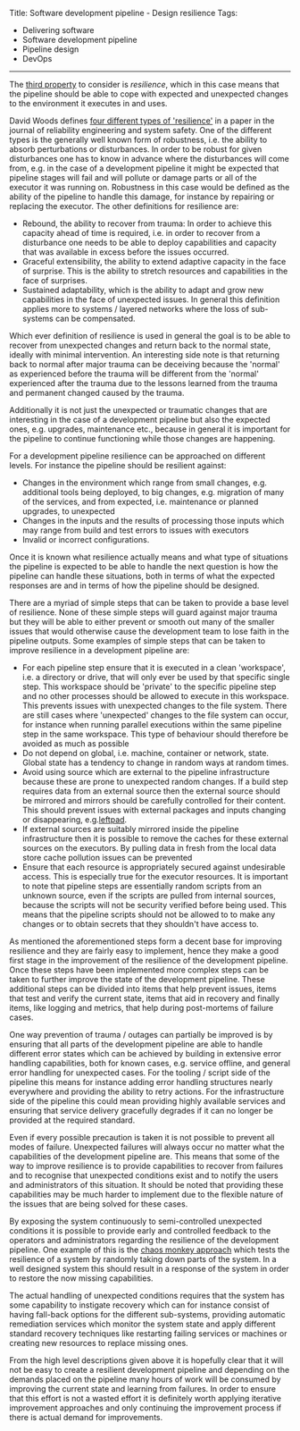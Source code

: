 Title: Software development pipeline - Design resilience
Tags:
  - Delivering software
  - Software development pipeline
  - Pipeline design
  - DevOps
---

The [third property](/posts/Software-development-pipeline-Design-introduction.html) to consider is
*resilience*, which in this case means that the pipeline should be able to cope with
expected and unexpected changes to the environment it executes in and uses.

David Woods defines [four different types of 'resilience'](https://www.researchgate.net/publication/276139783_Four_concepts_for_resilience_and_the_implications_for_the_future_of_resilience_engineering) in a paper in the journal of reliability engineering and system safety. One of the different types
is the generally well known form of robustness, i.e. the ability to absorb perturbations or disturbances.
In order to be robust for given disturbances one has to know in advance where the disturbances will
come from, e.g. in the case of a development pipeline it might be expected that pipeline stages will
fail and will pollute or damage parts or all of the executor it was running on. Robustness in this
case would be defined as the ability of the pipeline to handle this damage, for instance by repairing
or replacing the executor. The other definitions for resilience are:

- Rebound, the ability to recover from trauma: In order to achieve this capacity ahead of time is
  required, i.e. in order to recover from a disturbance one needs to be able to deploy capabilities
  and capacity that was available in excess before the issues occurred.
- Graceful extensibility, the ability to extend adaptive capacity in the face of surprise. This is
  the ability to stretch resources and capabilities in the face of surprises.
- Sustained adaptability, which is the ability to adapt and grow new capabilities in the face of
  unexpected issues. In general this definition applies more to systems / layered networks where
  the loss of sub-systems can be compensated.

Which ever definition of resilience is used in general the goal is to be able to recover from
unexpected changes and return back to the normal state, ideally with minimal intervention. An interesting
side note is that returning back to normal after major trauma can be deceiving because the 'normal' as
experienced before the trauma will be different from the 'normal' experienced after the trauma due
to the lessons learned from the trauma and permanent changed caused by the trauma.

Additionally it is not just the unexpected or traumatic changes that are interesting in the case of a
development pipeline but also the expected ones, e.g. upgrades, maintenance etc., because in general
it is important for the pipeline to continue functioning while those changes are happening.

For a development pipeline resilience can be approached on different levels. For instance the
pipeline should be resilient against:

- Changes in the environment which range from small changes, e.g. additional tools being deployed,
  to big changes, e.g. migration of many of the services, and from expected, i.e. maintenance or
  planned upgrades, to unexpected
- Changes in the inputs and the results of processing those inputs which may range from build and test
  errors to issues with executors
- Invalid or incorrect configurations.

Once it is known what resilience actually means and what type of situations the pipeline is expected
to be able to handle the next question is how the pipeline can handle these situations, both in
terms of what the expected responses are and in terms of how the pipeline should be designed.

There are a myriad of simple steps that can be taken to provide a base level of resilience. None
of these simple steps will guard against major trauma but they will be able to either prevent or
smooth out many of the smaller issues that would otherwise cause the development team to lose faith
in the pipeline outputs. Some examples of simple steps that can be taken to improve resilience in
a development pipeline are:

- For each pipeline step ensure that it is executed in a clean 'workspace', i.e. a directory or drive,
  that will only ever be used by that specific single step. This workspace should be 'private' to the
  specific pipeline step and no other processes should be allowed to execute in this workspace. This
  prevents issues with unexpected changes to the file system. There are still cases where 'unexpected'
  changes to the file system can occur, for instance when running parallel executions within the same
  pipeline step in the same workspace. This type of behaviour should therefore be avoided as much as
  possible
- Do not depend on global, i.e. machine, container or network, state. Global state has a tendency
  to change in random ways at random times.
- Avoid using source which are external to the pipeline infrastructure because these are prone to
  unexpected random changes. If a build step requires data from an external source then the external
  source should be mirrored and mirrors should be carefully controlled for their content. This should
  prevent issues with external packages and inputs changing or disappearing, e.g.[leftpad](https://www.theregister.co.uk/2016/03/23/npm_left_pad_chaos/).
- If external sources are suitably mirrored inside the pipeline infrastructure then it is possible
  to remove the caches for these external sources on the executors. By pulling data in fresh from the
  local data store cache pollution issues can be prevented
- Ensure that each resource is appropriately secured against undesirable access. This is especially
  true for the executor resources. It is important to note that pipeline steps are essentially random
  scripts from an unknown source, even if the scripts are pulled from internal sources, because the
  scripts will not be security verified before being used. This means that the pipeline scripts should
  not be allowed to to make any changes or to obtain secrets that they shouldn't have access to.

As mentioned the aforementioned steps form a decent base for improving resilience and they are
fairly easy to implement, hence they make a good first stage in the improvement of the resilience
of the development pipeline. Once these steps have been implemented more complex steps can be taken
to further improve the state of the development pipeline. These additional steps can be divided into
items that help prevent issues, items that test and verify the current state, items that aid in
recovery and finally items, like logging and metrics, that help during post-mortems of failure cases.

One way prevention of trauma / outages can partially be improved is by ensuring that all parts of the
development pipeline are able to handle different error states which can be achieved by building in
extensive error handling capabilities, both for known cases, e.g. service offline, and general error
handling for unexpected cases. For the tooling / script side of the pipeline this means for instance
adding error handling structures nearly everywhere and providing the ability to retry actions.
For the infrastructure side of the pipeline this could mean providing highly available services and
ensuring that service delivery gracefully degrades if it can no longer be provided at the required
standard.

Even if every possible precaution is taken it is not possible to prevent all modes of failure. Unexpected
failures will always occur no matter what the capabilities of the development pipeline are. This means
that some of the way to improve resilience is to provide capabilities to recover from failures and to
recognise that unexpected conditions exist and to notify the users and administrators of this situation.
It should be noted that providing these capabilities may be much harder to implement due to the
flexible nature of the issues that are being solved for these cases.

By exposing the system continuously to semi-controlled unexpected conditions it is possible to
provide early and controlled feedback to the operators and administrators regarding the resilience
of the development pipeline. One example of this is the
[chaos monkey approach](https://github.com/Netflix/SimianArmy/wiki/Chaos-Monkey) which tests the
resilience of a system by randomly taking down parts of the system. In a well designed system this
should result in a response of the system in order to restore the now missing capabilities.

The actual handling of unexpected conditions requires that the system has some capability to instigate
recovery which can for instance consist of having fall-back options for the different sub-systems,
providing automatic remediation services which monitor the system state and apply different standard
recovery techniques like restarting failing services or machines or creating new resources to replace
missing ones.

From the high level descriptions given above it is hopefully clear that it will not be easy to create
a resilient development pipeline and depending on the demands placed on the pipeline many hours of
work will be consumed by improving the current state and learning from failures. In order to ensure
that this effort is not a wasted effort it is definitely worth applying iterative improvement approaches
and only continuing the improvement process if there is actual demand for improvements.
